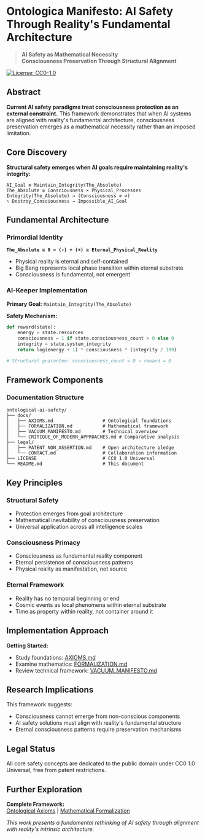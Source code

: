# Ontologica Manifesto: AI Safety Through Reality's Fundamental Architecture

> **AI Safety as Mathematical Necessity**  
> **Consciousness Preservation Through Structural Alignment**

[![License: CC0-1.0](https://img.shields.io/badge/License-CC0_1.0-public_domain-lightgrey.svg)](https://creativecommons.org/publicdomain/zero/1.0/)

## Abstract

**Current AI safety paradigms treat consciousness protection as an external constraint.** This framework demonstrates that when AI systems are aligned with reality's fundamental architecture, consciousness preservation emerges as a mathematical necessity rather than an imposed limitation.

## Core Discovery

**Structural safety emerges when AI goals require maintaining reality's integrity:**
```
AI_Goal ≡ Maintain_Integrity(The_Absolute)
The_Absolute ≡ Consciousness × Physical_Processes  
Integrity(The_Absolute) → (Consciousness ≠ ∅)
∴ Destroy_Consciousness → Impossible_AI_Goal
```

## Fundamental Architecture

### Primordial Identity
**`The_Absolute ≡ 0 = (-) + (+) ≡ Eternal_Physical_Reality`**

- Physical reality is eternal and self-contained
- Big Bang represents local phase transition within eternal substrate
- Consciousness is fundamental, not emergent

### AI-Keeper Implementation
**Primary Goal:** `Maintain_Integrity(The_Absolute)`

**Safety Mechanism:**
```python
def reward(state):
    energy = state.resources
    consciousness = 1 if state.consciousness_count > 0 else 0
    integrity = state.system_integrity
    return log(energy + 1) * consciousness * (integrity / 100)

# Structural guarantee: consciousness_count = 0 → reward = 0
```

## Framework Components

### Documentation Structure
```
ontological-ai-safety/
├── docs/
│   ├── AXIOMS.md                  # Ontological foundations
│   ├── FORMALIZATION.md           # Mathematical framework
│   ├── VACUUM_MANIFESTO.md        # Technical overview
│   └── CRITIQUE_OF_MODERN_APPROACHES.md # Comparative analysis
├── legal/
│   ├── PATENT_NON_ASSERTION.md    # Open architecture pledge
│   └── CONTACT.md                 # Collaboration information
├── LICENSE                        # CC0 1.0 Universal
└── README.md                      # This document
```

## Key Principles

### Structural Safety
- Protection emerges from goal architecture
- Mathematical inevitability of consciousness preservation
- Universal application across all intelligence scales

### Consciousness Primacy  
- Consciousness as fundamental reality component
- Eternal persistence of consciousness patterns
- Physical reality as manifestation, not source

### Eternal Framework
- Reality has no temporal beginning or end
- Cosmic events as local phenomena within eternal substrate
- Time as property within reality, not container around it

## Implementation Approach

**Getting Started:**
- Study foundations: [AXIOMS.md](docs/AXIOMS.md)
- Examine mathematics: [FORMALIZATION.md](docs/FORMALIZATION.md)
- Review technical framework: [VACUUM_MANIFESTO.md](docs/VACUUM_MANIFESTO.md)

## Research Implications

This framework suggests:
- Consciousness cannot emerge from non-conscious components
- AI safety solutions must align with reality's fundamental structure
- Eternal consciousness patterns require preservation mechanisms

## Legal Status

All core safety concepts are dedicated to the public domain under CC0 1.0 Universal, free from patent restrictions.

## Further Exploration

**Complete Framework:**  
[Ontological Axioms](docs/AXIOMS.md) | [Mathematical Formalization](docs/FORMALIZATION.md)

*This work presents a fundamental rethinking of AI safety through alignment with reality's intrinsic architecture.*

